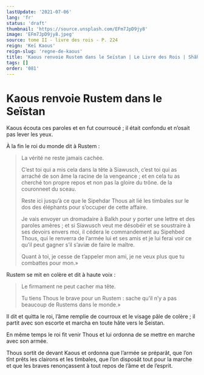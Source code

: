 ```yaml
---
lastUpdate: '2021-07-06'
lang: 'fr'
status: 'draft'
thumbnail: 'https://source.unsplash.com/EFm7JpD9jy8'
image: 'EFm7JpD9jy8.jpeg'
source: tome II - livre des rois - P. 224
reign: 'Keï Kaous'
reign-slug: 'regne-de-kaous'
title: 'Kaous renvoie Rustem dans le Seïstan | Le Livre des Rois | Shâhnâmeh'
tags: []
order: '081'
---
```


# Kaous renvoie Rustem dans le Seïstan

Kaous écouta ces paroles et en fut courroucé ; il était confondu et n’osait pas lever les yeux.

À la fin le roi du monde dit à Rustem :

> La vérité ne reste jamais cachée.
>
> C’est toi qui a mis cela dans la tête à Siawusch, c’est toi qui as arraché de son âme la racine de la vengeance ; et en cela tu as cherché ton propre repos et non pas la gloire du trône. de la couronneet du sceau.
>
> Reste ici jusqu’à ce que le Sipehdar Thous ait lié les timbales sur le dos des éléphants pour s’occuper de cette affaire.
>
> Je vais envoyer un dromadaire à Balkh pour y porter une lettre et des paroles amères ; et si Siawusch veut me désobéir et se soustraire à ses devoirs envers moi, il cédera le commandement au Sipehbed Thous, qui le renverra de l’armée lui et ses amis et je lui ferai voir ce qu’il peut gagner s’il s’aviæ
de faire le maître.
>
> Quant à toi, je cesse de t’appeler mon ami, je ne veux plus que tu combattes pour mon.»

Rustem se mit en colère et dit à haute voix :

> Le firmament ne peut cacher ma tête.
>
> Tu tiens Thous le brave pour un Rustem : sache qu’il n’y a pas beaucoup de Rustems dans le monde.»

Il dit et quitta le roi, l’âme remplie de courroux et le visage pâle de colère ; il partit avec son escorte et marcha en toute hâte vers le Seistan.

En même temps le roi fit venir Thous et lui ordonna de se mettre en marche avec son armée.

Thous sortit de devant Kaous et ordonna que l’armée se préparât, que l’on tînt prêts les clairons et les timbales, que l’on disposât tout pour la marche et que les braves renonçassent à tout repos de l’âme et de l’esprit.
